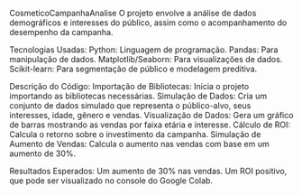  CosmeticoCampanhaAnalise
O projeto envolve a análise de dados demográficos e interesses do público, assim como o acompanhamento do desempenho da campanha.


Tecnologias Usadas:
Python: Linguagem de programação.
Pandas: Para manipulação de dados.
Matplotlib/Seaborn: Para visualizações de dados.
Scikit-learn: Para segmentação de público e modelagem preditiva.

Descrição do Código:
Importação de Bibliotecas: Inicia o projeto importando as bibliotecas necessárias.
Simulação de Dados: Cria um conjunto de dados simulado que representa o público-alvo, seus interesses, idade, gênero e vendas.
Visualização de Dados: Gera um gráfico de barras mostrando as vendas por faixa etária e interesse.
Cálculo de ROI: Calcula o retorno sobre o investimento da campanha.
Simulação de Aumento de Vendas: Calcula o aumento nas vendas com base em um aumento de 30%.

Resultados Esperados:
Um aumento de 30% nas vendas.
Um ROI positivo, que pode ser visualizado no console do Google Colab.
